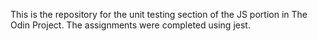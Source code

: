 This is the repository for the unit testing section of the JS portion in The Odin Project. The assignments were completed using jest.
